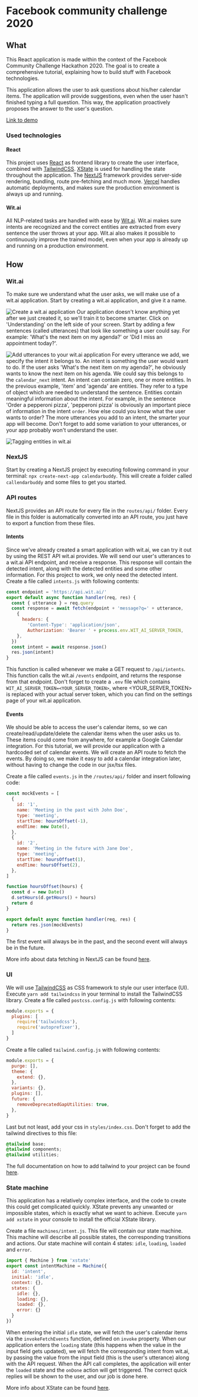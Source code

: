 # Facebook community challenge 2020

## What

This React application is made within the context of the Facebook Community Challenge Hackathon 2020. The goal is to create a comprehensive tutorial, explaining how to build stuff with Facebook technologies. 

This application allows the user to ask questions about his/her calendar items. The application will provide suggestions, even when the user hasn't finished typing a full question. This way, the application proactively proposes the answer to the user's question. 

[Link to demo](https://fb-community-challenge-2020.vercel.app/)

### Used technologies 

#### React 
This project uses [React](https://reactjs.org/) as frontend library to create the user interface, combined with [TailwindCSS](https://tailwindcss.com/). 
[XState](https://xstate.js.org/) is used for handling the state throughout the application. 
The [NextJS](https://nextjs.org/) framework provides server-side rendering, bundling, route pre-fetching and much more. 
[Vercel](https://vercel.com) handles automatic deployments, and makes sure the production environment is always up and running. 

#### Wit.ai
All NLP-related tasks are handled with ease by [Wit.ai](https://wit.ai). 
Wit.ai makes sure intents are recognized and the correct entities are extracted from every sentence the user throws at your app. Wit.ai also makes it possible to continuously improve the trained model, even when your app is already up and running on a production environment. 


## How 

### Wit.ai
To make sure we understand what the user asks, we will make use of a wit.ai application. Start by creating a wit.ai application, and give it a name. 

![Create a wit.ai application](https://i.imgur.com/oIYzpZX.png)
Our application doesn't know anything yet after we just created it, so we'll train it to become smarter. 
Click on 'Understanding' on the left side of your screen. 
Start by adding a few sentences (called utterances) that look like something a user could say. For example: 'What's the next item on my agenda?' or 'Did I miss an appointment today?'. 

![Add utterances to your wit.ai application](https://i.imgur.com/YEnsfQ9.png)
For every utterance we add, we specify the intent it belongs to. An intent is something the user would want to do. If the user asks 'What's the next item on my agenda?', he obviously wants to know the next item on his agenda. We could say this belongs to the `calendar_next` intent. 
An intent can contain zero, one or more entities. In the previous example, 'item' and 'agenda' are entities. They refer to a type of object which are needed to understand the sentence. Entities contain meaningful information about the intent. For example, in the sentence 'Order a pepperoni pizza', 'pepperoni pizza' is obviously an important piece of information in the intent `order`. How else could you know what the user wants to order? 
The more utterances you add to an intent, the smarter your app will become. Don't forget to add some variation to your utterances, or your app probably won't understand the user. 

![Tagging entities in wit.ai](https://i.imgur.com/juu3lxH.png)
### NextJS
Start by creating a NextJS project by executing following command in your terminal: `npx create-next-app calendarbuddy`. This will create a folder called `callendarbuddy` and some files to get you started. 

### API routes 

NextJS provides an API route for every file in the `routes/api/` folder. 
Every file in this folder is automatically converted into an API route, you just have to export a function from these files. 

#### Intents
Since we've already created a smart application with wit.ai, we can try it out by using the REST API wit.ai provides. We will send our user's utterances to a wit.ai API endpoint, and receive a response. This response will contain the detected intent, along with the detected entities and some other information. For this project to work, we only need the detected intent. 
Create a file called `intents.js` with following contents: 
```js
const endpoint = 'https://api.wit.ai/'
export default async function handler(req, res) {
  const { utterance } = req.query
  const response = await fetch(endpoint + 'message?q=' + utterance, 
    {
      headers: {
        'Content-Type': 'application/json',
        Authorization: 'Bearer ' + process.env.WIT_AI_SERVER_TOKEN,
    },
  })
  const intent = await response.json()
  res.json(intent)
}
```
This function is called whenever we make a GET request to `/api/intents`. This function calls the wit.ai `/events` endpoint, and returns the response from that endpoint. Don't forget to create a `.env` file which contains `WIT_AI_SERVER_TOKEN=<YOUR_SERVER_TOKEN>`, where <YOUR_SERVER_TOKEN> is replaced with your actual server token, which you can find on the settings page of your wit.ai application.  

#### Events
We should be able to access the user's calendar items, so we can create/read/update/delete the calendar items when the user asks us to. 
These items could come from anywhere, for example a Google Calendar integration. For this tutorial, we will provide our application with a hardcoded set of calendar events. 
We will create an API route to fetch the events. By doing so, we make it easy to add a calendar integration later, without having to change the code in our jsx/tsx files. 

Create a file called `events.js` in the `/routes/api/` folder and insert following code: 
```js
const mockEvents = [
  {
    id: '1',
    name: 'Meeting in the past with John Doe',
    type: 'meeting',
    startTime: hoursOffset(-1),
    endTime: new Date(),
  },
  {
    id: '2',
    name: 'Meeting in the future with Jane Doe',
    type: 'meeting',
    startTime: hoursOffset(1),
    endTime: hoursOffset(2),
  },
]

function hoursOffset(hours) {
  const d = new Date()
  d.setHours(d.getHours() + hours)
  return d
}

export default async function handler(req, res) {
  return res.json(mockEvents)
}
```

The first event will always be in the past, and the second event will always be in the future. 

More info about data fetching in NextJS can be found [here](https://nextjs.org/docs/basic-features/data-fetching). 


### UI 
We will use [TailwindCSS](https://tailwindcss.com/) as CSS framework to style our user interface (UI). 
Execute `yarn add tailwindcss` in your terminal to install the TailwindCSS library. 
Create a file called `postcss.config.js` with following contents: 
```js
module.exports = {
  plugins: [
    require('tailwindcss'),
    require('autoprefixer'),
  ]
}
```
Create a file called `tailwind.config.js` with following contents: 
```js
module.exports = {
  purge: [],
  theme: {
    extend: {},
  },
  variants: {},
  plugins: [],
  future: {
    removeDeprecatedGapUtilities: true,
  },
}
```
Last but not least, add your css in `styles/index.css`. Don't forget to add the tailwind directives to this file:
```css
@tailwind base;
@tailwind components;
@tailwind utilities;
```
The full documentation on how to add tailwind to your project can be found [here](https://tailwindcss.com/docs/installation). 

### State machine 
This application has a relatively complex interface, and the code to create this could get complicated quickly. XState prevents any unwanted or impossible states, which is exactly what we want to achieve. 
Execute `yarn add xstate` in your console to install the official XState library.

Create a file `machines/intent.js`. This file will contain our state machine. This machine will describe all possible states, the corresponding transitions and actions. 
Our state machine will contain 4 states: `idle`, `loading`, `loaded` and `error`. 

```js
import { Machine } from 'xstate'
export const intentMachine = Machine({
  id: 'intent',
  initial: 'idle',
  context: {},
  states: {
    idle: {},
    loading: {},
    loaded: {},
    error: {}
  }
})
```

When entering the initial `idle` state, we will fetch the user's calendar items via the `invokeFetchEvents` function, defined on `invoke` property. 
When our application enters the `loading` state (this happens when the value in the input field gets updated), we will fetch the corresponding intent from wit.ai, by passing the value from the input field (this is the user's utterance) along with the API request. When the API call completes, the application will enter the `loaded` state and the `onDone` action will get triggered. 
The correct quick replies will be shown to the user, and our job is done here. 

More info about XState can be found [here](https://xstate.js.org/). 

